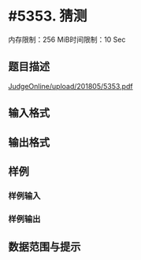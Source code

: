 # #5353. 猜测

内存限制：256 MiB时间限制：10 Sec

## 题目描述

[JudgeOnline/upload/201805/5353.pdf](upload/201805/5353.pdf)

## 输入格式

## 输出格式

## 样例

### 样例输入

### 样例输出

## 数据范围与提示
